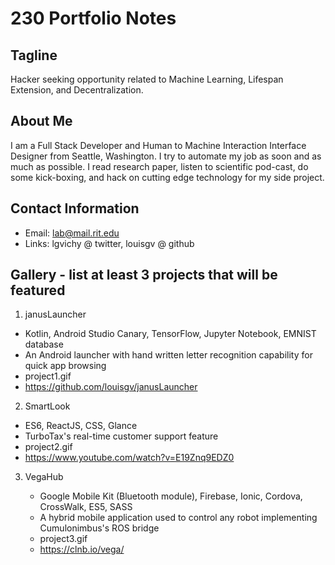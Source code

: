 # 230 Portfolio Notes

## Tagline

Hacker seeking opportunity related to Machine Learning, Lifespan Extension, and Decentralization.

## About Me

I am a Full Stack Developer and Human to Machine Interaction Interface Designer from Seattle, Washington. I try to automate my job as soon and as much as possible. I read research paper, listen to scientific pod-cast, do some kick-boxing, and hack on cutting edge technology for my side project.

## Contact Information

- Email: lab@mail.rit.edu
- Links: lgvichy @ twitter, louisgv @ github

## Gallery - list at least 3 projects that will be featured

1. janusLauncher

  - Kotlin, Android Studio Canary, TensorFlow, Jupyter Notebook, EMNIST database
  - An Android launcher with hand written letter recognition capability for quick app browsing
  - project1.gif
  - https://github.com/louisgv/janusLauncher

2. SmartLook

  - ES6, ReactJS, CSS, Glance
  - TurboTax's real-time customer support feature
  - project2.gif
  - https://www.youtube.com/watch?v=E19Znq9EDZ0

3. VegaHub

	- Google Mobile Kit (Bluetooth module), Firebase, Ionic, Cordova, CrossWalk, ES5, SASS
	- A hybrid mobile application used to control any robot implementing Cumulonimbus's ROS bridge
	- project3.gif
	- https://clnb.io/vega/
